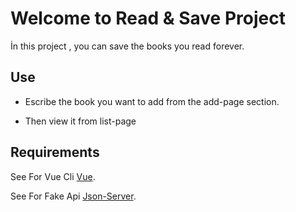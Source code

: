 # Welcome to Read & Save Project

İn this project , you can save the books you read forever.
## Use

- Escribe the book you want to add from the add-page section.

- Then view it from list-page
## Requirements
See For Vue Cli [Vue](https://cli.vuejs.org/guide/installation.html).

See For Fake Api [Json-Server](https://github.com/typicode/json-server).